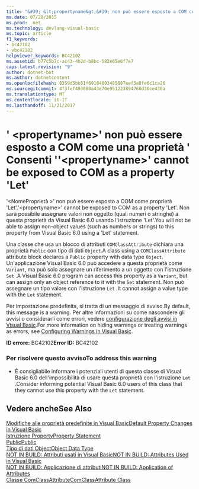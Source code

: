 ```yaml
---
title: "&#39; &lt;propertyname&gt;&#39; non può essere esposto a COM come una proprietà &#39; Consenti &#39;"
ms.date: 07/20/2015
ms.prod: .net
ms.technology: devlang-visual-basic
ms.topic: article
f1_keywords:
- bc42102
- vbc42102
helpviewer_keywords: BC42102
ms.assetid: b77c5b7c-ac43-4b2d-b8bc-582e65e6f7e7
caps.latest.revision: "9"
author: dotnet-bot
ms.author: dotnetcontent
ms.openlocfilehash: 8359d5bb51f69104003485687eef5a8fe6c1ca26
ms.sourcegitcommit: 4f3fef493080a43e70e951223894768d36ce430a
ms.translationtype: MT
ms.contentlocale: it-IT
ms.lasthandoff: 11/21/2017
---
```

# <a name="39ltpropertynamegt39-cannot-be-exposed-to-com-as-a-property-39let39"></a><span data-ttu-id="bfe26-102">&#39; &lt;propertyname&gt;&#39; non può essere esposto a COM come una proprietà &#39; Consenti &#39;</span><span class="sxs-lookup"><span data-stu-id="bfe26-102">&#39;&lt;propertyname&gt;&#39; cannot be exposed to COM as a property &#39;Let&#39;</span></span>
<span data-ttu-id="bfe26-103">'\<NomeProprietà >' non può essere esposto a COM come proprietà 'Let'.</span><span class="sxs-lookup"><span data-stu-id="bfe26-103">'\<propertyname>' cannot be exposed to COM as a property 'Let'.</span></span> <span data-ttu-id="bfe26-104">Non sarà possibile assegnare valori non oggetto (quali numeri o stringhe) a questa proprietà da Visual Basic 6.0 usando l'istruzione 'Let'.</span><span class="sxs-lookup"><span data-stu-id="bfe26-104">You will not be able to assign non-object values (such as numbers or strings) to this property from Visual Basic 6.0 using a 'Let' statement.</span></span>  
  
 <span data-ttu-id="bfe26-105">Una classe che usa un blocco di attributi `COMClassAttribute` dichiara una proprietà `Public` con tipo di dati `Object`.</span><span class="sxs-lookup"><span data-stu-id="bfe26-105">A class using a `COMClassAttribute` attribute block declares a `Public` property with data type `Object`.</span></span> <span data-ttu-id="bfe26-106">Un'applicazione Visual Basic 6.0 può accedere a questa proprietà come `Variant`, ma può solo assegnare un riferimento a un oggetto con l'istruzione `Set` .</span><span class="sxs-lookup"><span data-stu-id="bfe26-106">A Visual Basic 6.0 program can access this property as a `Variant`, but can assign only an object reference to it with the `Set` statement.</span></span> <span data-ttu-id="bfe26-107">Non può assegnare un tipo valore con l'istruzione `Let` .</span><span class="sxs-lookup"><span data-stu-id="bfe26-107">It cannot assign a value type with the `Let` statement.</span></span>  
  
 <span data-ttu-id="bfe26-108">Per impostazione predefinita, si tratta di un messaggio di avviso.</span><span class="sxs-lookup"><span data-stu-id="bfe26-108">By default, this message is a warning.</span></span> <span data-ttu-id="bfe26-109">Per altre informazioni su come nascondere gli avvisi o considerarli come errori, vedere [configurazione degli avvisi in Visual Basic](/visualstudio/ide/configuring-warnings-in-visual-basic).</span><span class="sxs-lookup"><span data-stu-id="bfe26-109">For more information on hiding warnings or treating warnings as errors, see [Configuring Warnings in Visual Basic](/visualstudio/ide/configuring-warnings-in-visual-basic).</span></span>  
  
 <span data-ttu-id="bfe26-110">**ID errore:** BC42102</span><span class="sxs-lookup"><span data-stu-id="bfe26-110">**Error ID:** BC42102</span></span>  
  
### <a name="to-address-this-warning"></a><span data-ttu-id="bfe26-111">Per risolvere questo avviso</span><span class="sxs-lookup"><span data-stu-id="bfe26-111">To address this warning</span></span>  
  
-   <span data-ttu-id="bfe26-112">È consigliabile informare i potenziali utenti di questa classe di Visual Basic 6.0 dell'impossibilità di usare questa proprietà con l'istruzione `Let` .</span><span class="sxs-lookup"><span data-stu-id="bfe26-112">Consider informing potential Visual Basic 6.0 users of this class that they cannot use this property with the `Let` statement.</span></span>  
  
## <a name="see-also"></a><span data-ttu-id="bfe26-113">Vedere anche</span><span class="sxs-lookup"><span data-stu-id="bfe26-113">See Also</span></span>  
 [<span data-ttu-id="bfe26-114">Modifiche alle proprietà predefinite in Visual Basic</span><span class="sxs-lookup"><span data-stu-id="bfe26-114">Default Property Changes in Visual Basic</span></span>](http://msdn.microsoft.com/en-us/9b8cfad7-40ac-4b83-affb-1ff781755a4c)  
 [<span data-ttu-id="bfe26-115">Istruzione Property</span><span class="sxs-lookup"><span data-stu-id="bfe26-115">Property Statement</span></span>](../../visual-basic/language-reference/statements/property-statement.md)  
 [<span data-ttu-id="bfe26-116">Public</span><span class="sxs-lookup"><span data-stu-id="bfe26-116">Public</span></span>](../../visual-basic/language-reference/modifiers/public.md)  
 [<span data-ttu-id="bfe26-117">Tipo di dati Object</span><span class="sxs-lookup"><span data-stu-id="bfe26-117">Object Data Type</span></span>](../../visual-basic/language-reference/data-types/object-data-type.md)  
 [<span data-ttu-id="bfe26-118">NOT IN BUILD: Attributi usati in Visual Basic</span><span class="sxs-lookup"><span data-stu-id="bfe26-118">NOT IN BUILD: Attributes Used in Visual Basic</span></span>](http://msdn.microsoft.com/en-us/22231318-8a40-49af-9245-e0aab723563b)  
 [<span data-ttu-id="bfe26-119">NOT IN BUILD: Applicazione di attributi</span><span class="sxs-lookup"><span data-stu-id="bfe26-119">NOT IN BUILD: Application of Attributes</span></span>](http://msdn.microsoft.com/en-us/2b1703ed-4437-49b3-bc0b-568094324f47)  
 [<span data-ttu-id="bfe26-120">Classe ComClassAttribute</span><span class="sxs-lookup"><span data-stu-id="bfe26-120">ComClassAttribute Class</span></span>](http://msdn.microsoft.com/en-us/5c2f0835-9210-47dc-bc59-5c1769953574)
